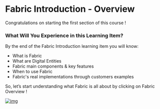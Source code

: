 # Fabric Introduction - Overview

Congratulations on starting the first section of this course !

 

### What Will You Experience in this Learning Item?

By the end of the Fabric Introduction learning item you will know:

- What is Fabric 
- What are Digital Entities
- Fabric main components & key features
- When to use Fabric
- Fabric's real implementations through customers examples



So, let’s start understanding what Fabric is all about by clicking on Fabric Overview !

[![img](https://github.com/k2view-academy/K2View-Academy/raw/master/articles/images/Next.png)](https://github.com/k2view-academy/K2View-Academy/wiki/What-is-Fabric%3F)

​                        

 